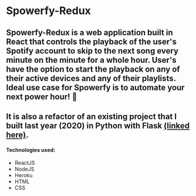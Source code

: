 # Spowerfy-Redux 

## Spowerfy-Redux is a web application built in React that controls the playback of the user's Spotify account to skip to the next song every minute on the minute for a whole hour. User's have the option to start the playback on any of their active devices and any of their playlists. Ideal use case for Spowerfy is to automate your next power hour! 🍺

## It is also a refactor of an existing project that I built last year (2020) in Python with Flask [(linked here)](https://github.com/ColemanMitch/Spowerfy).

#### Technologies used:
* ReactJS
* NodeJS
* Heroku
* HTML
* CSS 